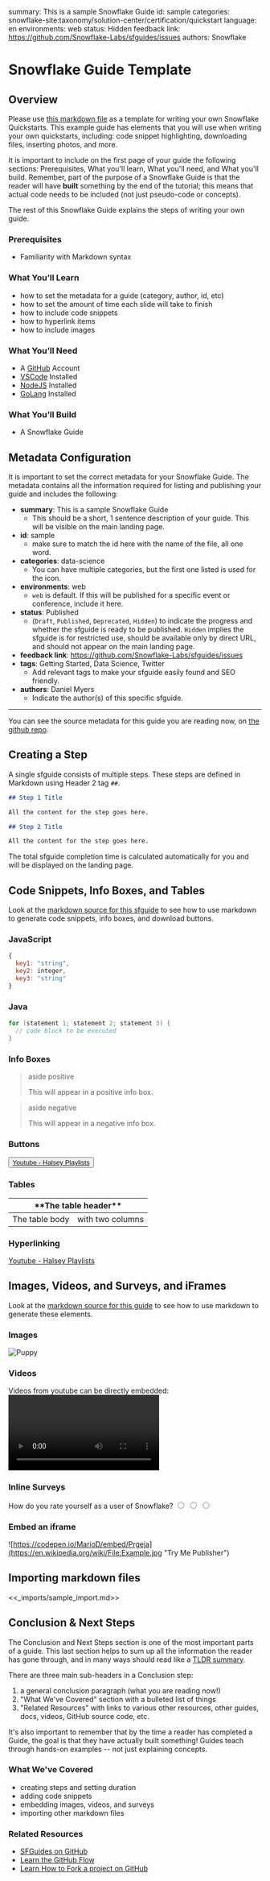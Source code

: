 summary: This is a sample Snowflake Guide
id: sample 
categories: snowflake-site:taxonomy/solution-center/certification/quickstart
language: en
environments: web
status: Hidden 
feedback link: https://github.com/Snowflake-Labs/sfguides/issues
authors: Snowflake

# Snowflake Guide Template
<!-- ------------------------ -->
## Overview 

Please use [this markdown file](https://github.com/Snowflake-Labs/sfquickstarts/blob/master/site/sfguides/src/_template/markdown.template) as a template for writing your own Snowflake Quickstarts. This example guide has elements that you will use when writing your own quickstarts, including: code snippet highlighting, downloading files, inserting photos, and more. 

It is important to include on the first page of your guide the following sections: Prerequisites, What you'll learn, What you'll need, and What you'll build. Remember, part of the purpose of a Snowflake Guide is that the reader will have **built** something by the end of the tutorial; this means that actual code needs to be included (not just pseudo-code or concepts).

The rest of this Snowflake Guide explains the steps of writing your own guide. 

### Prerequisites
- Familiarity with Markdown syntax

### What You’ll Learn 
- how to set the metadata for a guide (category, author, id, etc)
- how to set the amount of time each slide will take to finish 
- how to include code snippets 
- how to hyperlink items 
- how to include images 

### What You’ll Need 
- A [GitHub](https://github.com/) Account 
- [VSCode](https://code.visualstudio.com/download) Installed
- [NodeJS](https://nodejs.org/en/download/) Installed
- [GoLang](https://golang.org/doc/install) Installed

### What You’ll Build 
- A Snowflake Guide

<!-- ------------------------ -->
## Metadata Configuration

It is important to set the correct metadata for your Snowflake Guide. The metadata contains all the information required for listing and publishing your guide and includes the following:


- **summary**: This is a sample Snowflake Guide 
  - This should be a short, 1 sentence description of your guide. This will be visible on the main landing page. 
- **id**: sample 
  - make sure to match the id here with the name of the file, all one word.
- **categories**: data-science 
  - You can have multiple categories, but the first one listed is used for the icon.
- **environments**: web 
  - `web` is default. If this will be published for a specific event or  conference, include it here.
- **status**: Published
  - (`Draft`, `Published`, `Deprecated`, `Hidden`) to indicate the progress and whether the sfguide is ready to be published. `Hidden` implies the sfguide is for restricted use, should be available only by direct URL, and should not appear on the main landing page.
- **feedback link**: https://github.com/Snowflake-Labs/sfguides/issues
- **tags**: Getting Started, Data Science, Twitter 
  - Add relevant  tags to make your sfguide easily found and SEO friendly.
- **authors**: Daniel Myers 
  - Indicate the author(s) of this specific sfguide.

---

You can see the source metadata for this guide you are reading now, on [the github repo](https://github.com/Snowflake-Labs/sfquickstarts/blob/master/site/sfguides/src/_template/markdown.template).


<!-- ------------------------ -->
## Creating a Step

A single sfguide consists of multiple steps. These steps are defined in Markdown using Header 2 tag `##`. 

```markdown
## Step 1 Title

All the content for the step goes here.

## Step 2 Title

All the content for the step goes here.
```


The total sfguide completion time is calculated automatically for you and will be displayed on the landing page. 

<!-- ------------------------ -->
## Code Snippets, Info Boxes, and Tables

Look at the [markdown source for this sfguide](https://github.com/Snowflake-Labs/sfquickstarts/blob/master/site/sfguides/src/_template/markdown.template) to see how to use markdown to generate code snippets, info boxes, and download buttons. 

### JavaScript
```javascript
{ 
  key1: "string", 
  key2: integer,
  key3: "string"
}
```

### Java
```java
for (statement 1; statement 2; statement 3) {
  // code block to be executed
}
```

### Info Boxes

> aside positive
> 
> This will appear in a positive info box.



> aside negative
> 
> This will appear in a negative info box.

### Buttons

<button>[Youtube - Halsey Playlists](https://www.youtube.com/user/iamhalsey/playlists)</button>

### Tables
<table>
    <thead>
        <tr>
            <th colspan="2"> **The table header** </th>
        </tr>
    </thead>
    <tbody>
        <tr>
            <td>The table body</td>
            <td>with two columns</td>
        </tr>
    </tbody>
</table>

### Hyperlinking
[Youtube - Halsey Playlists](https://www.youtube.com/user/iamhalsey/playlists)

<!-- ------------------------ -->
## Images, Videos, and Surveys, and iFrames

Look at the [markdown source for this guide](https://github.com/Snowflake-Labs/sfquickstarts/blob/master/site/sfguides/src/_template/markdown.template) to see how to use markdown to generate these elements. 

### Images
![Puppy](assets/puppy.jpg)

### Videos
Videos from youtube can be directly embedded:
<video id="KmeiFXrZucE"></video>

### Inline Surveys
<form>
  <name>How do you rate yourself as a user of Snowflake?</name>
  <input type="radio" value="Beginner">
  <input type="radio" value="Intermediate">
  <input type="radio" value="Advanced">
</form>

### Embed an iframe
![https://codepen.io/MarioD/embed/Prgeja](https://en.wikipedia.org/wiki/File:Example.jpg "Try Me Publisher")

<!-- ------------------------ -->
## Importing markdown files
<<_imports/sample_import.md>>


<!-- ------------------------ -->
## Conclusion & Next Steps

The Conclusion and Next Steps section is one of the most important parts of a guide. This last section helps to sum up all the information the reader has gone through, and in many ways should read like a [TLDR summary](https://www.howtogeek.com/435266/what-does-tldr-mean-and-how-do-you-use-it/#post-435266:~:text=How%20Do%20You%20Use%20TLDR%3F,you%E2%80%99re%20the%20author%20or%20commenter.%20Using). 

There are three main sub-headers in a Conclusion step:

1. a general conclusion paragraph (what you are reading now!)
2. "What We've Covered" section with a bulleted list of things
3. "Related Resources" with links to various other resources, other guides, docs, videos, GitHub source code, etc.

It's also important to remember that by the time a reader has completed a Guide, the goal is that they have actually built something! Guides teach through hands-on examples -- not just explaining concepts.

### What We've Covered
- creating steps and setting duration
- adding code snippets
- embedding images, videos, and surveys
- importing other markdown files

### Related Resources
- [SFGuides on GitHub](https://github.com/Snowflake-Labs/sfguides)
- [Learn the GitHub Flow](https://guides.github.com/introduction/flow/)
- [Learn How to Fork a project on GitHub](https://guides.github.com/activities/forking/)
